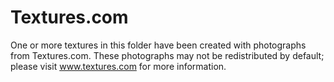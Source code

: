 # Textures.com

One or more textures in this folder have been created with photographs from Textures.com. These photographs may not be redistributed by default; please visit www.textures.com for more information.